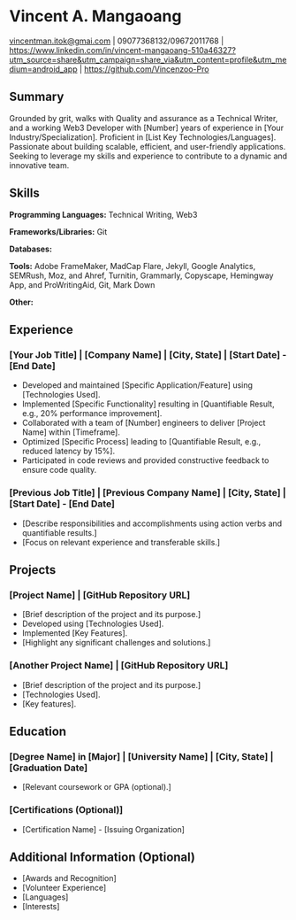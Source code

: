# Vincent A. Mangaoang
vincentman.itok@gmai.com | 09077368132/09672011768 | https://www.linkedin.com/in/vincent-mangaoang-510a46327?utm_source=share&utm_campaign=share_via&utm_content=profile&utm_medium=android_app | https://github.com/Vincenzoo-Pro

## Summary 
Grounded by grit, walks with Quality and assurance as a Technical Writer, and a working Web3 Developer with [Number] years of experience in [Your Industry/Specialization]. Proficient in [List Key Technologies/Languages]. Passionate about building scalable, efficient, and user-friendly applications. Seeking to leverage my skills and experience to contribute to a dynamic and innovative team.

## Skills

**Programming Languages:** Technical Writing, Web3 

**Frameworks/Libraries:** Git

**Databases:** 

**Tools:** Adobe FrameMaker, MadCap Flare, Jekyll, Google Analytics, SEMRush, Moz, and Ahref, Turnitin, Grammarly, Copyscape, Hemingway App, and ProWritingAid, Git, Mark Down

**Other:** 

## Experience

### [Your Job Title] | [Company Name] | [City, State] | [Start Date] - [End Date]

* Developed and maintained [Specific Application/Feature] using [Technologies Used].
* Implemented [Specific Functionality] resulting in [Quantifiable Result, e.g., 20% performance improvement].
* Collaborated with a team of [Number] engineers to deliver [Project Name] within [Timeframe].
* Optimized [Specific Process] leading to [Quantifiable Result, e.g., reduced latency by 15%].
* Participated in code reviews and provided constructive feedback to ensure code quality.

### [Previous Job Title] | [Previous Company Name] | [City, State] | [Start Date] - [End Date]

* [Describe responsibilities and accomplishments using action verbs and quantifiable results.]
* [Focus on relevant experience and transferable skills.]

## Projects

### [Project Name] | [GitHub Repository URL]

* [Brief description of the project and its purpose.]
* Developed using [Technologies Used].
* Implemented [Key Features].
* [Highlight any significant challenges and solutions.]

### [Another Project Name] | [GitHub Repository URL]

* [Brief description of the project and its purpose.]
* [Technologies Used].
* [Key features].

## Education

### [Degree Name] in [Major] | [University Name] | [City, State] | [Graduation Date]

* [Relevant coursework or GPA (optional).]

### [Certifications (Optional)]

* [Certification Name] - [Issuing Organization]

## Additional Information (Optional)

* [Awards and Recognition]
* [Volunteer Experience]
* [Languages]
* [Interests]
